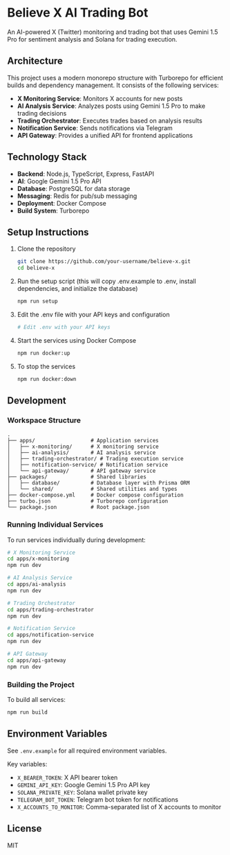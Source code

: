 # Believe X AI Trading Bot

An AI-powered X (Twitter) monitoring and trading bot that uses Gemini 1.5 Pro for sentiment analysis and Solana for trading execution.

## Architecture

This project uses a modern monorepo structure with Turborepo for efficient builds and dependency management. It consists of the following services:

- **X Monitoring Service**: Monitors X accounts for new posts
- **AI Analysis Service**: Analyzes posts using Gemini 1.5 Pro to make trading decisions
- **Trading Orchestrator**: Executes trades based on analysis results
- **Notification Service**: Sends notifications via Telegram
- **API Gateway**: Provides a unified API for frontend applications

## Technology Stack

- **Backend**: Node.js, TypeScript, Express, FastAPI
- **AI**: Google Gemini 1.5 Pro API
- **Database**: PostgreSQL for data storage
- **Messaging**: Redis for pub/sub messaging
- **Deployment**: Docker Compose
- **Build System**: Turborepo

## Setup Instructions

1. Clone the repository
   ```bash
   git clone https://github.com/your-username/believe-x.git
   cd believe-x
   ```

2. Run the setup script (this will copy .env.example to .env, install dependencies, and initialize the database)
   ```bash
   npm run setup
   ```

3. Edit the .env file with your API keys and configuration
   ```bash
   # Edit .env with your API keys
   ```

4. Start the services using Docker Compose
   ```bash
   npm run docker:up
   ```

5. To stop the services
   ```bash
   npm run docker:down
   ```

## Development

### Workspace Structure

```
.
├── apps/                  # Application services
│   ├── x-monitoring/      # X monitoring service
│   ├── ai-analysis/       # AI analysis service
│   ├── trading-orchestrator/ # Trading execution service
│   ├── notification-service/ # Notification service
│   └── api-gateway/       # API gateway service
├── packages/              # Shared libraries
│   ├── database/          # Database layer with Prisma ORM
│   └── shared/            # Shared utilities and types
├── docker-compose.yml     # Docker compose configuration
├── turbo.json             # Turborepo configuration
└── package.json           # Root package.json
```

### Running Individual Services

To run services individually during development:

```bash
# X Monitoring Service
cd apps/x-monitoring
npm run dev

# AI Analysis Service
cd apps/ai-analysis
npm run dev

# Trading Orchestrator
cd apps/trading-orchestrator
npm run dev

# Notification Service
cd apps/notification-service
npm run dev

# API Gateway
cd apps/api-gateway
npm run dev
```

### Building the Project

To build all services:

```bash
npm run build
```

## Environment Variables

See `.env.example` for all required environment variables.

Key variables:
- `X_BEARER_TOKEN`: X API bearer token
- `GEMINI_API_KEY`: Google Gemini 1.5 Pro API key
- `SOLANA_PRIVATE_KEY`: Solana wallet private key
- `TELEGRAM_BOT_TOKEN`: Telegram bot token for notifications
- `X_ACCOUNTS_TO_MONITOR`: Comma-separated list of X accounts to monitor

## License

MIT 